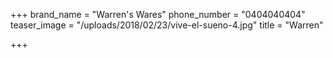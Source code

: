 +++
brand_name = "Warren's Wares"
phone_number = "0404040404"
teaser_image = "/uploads/2018/02/23/vive-el-sueno-4.jpg"
title = "Warren"

+++
